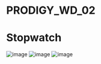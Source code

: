 # PRODIGY_WD_02
# Stopwatch
![image](https://github.com/user-attachments/assets/3d69a775-34a8-4919-ab4a-3f7ecb9b50c5)
![image](https://github.com/user-attachments/assets/7aff2691-0a8a-49b4-a4f5-865eadf4cdcb)
![image](https://github.com/user-attachments/assets/10ce178b-5aa6-492d-9025-067f6943afe1)

